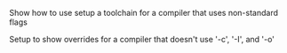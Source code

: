 Show how to use setup a toolchain for a compiler that uses non-standard flags

Setup to show overrides for a compiler that doesn't use '-c', '-I', and '-o'
